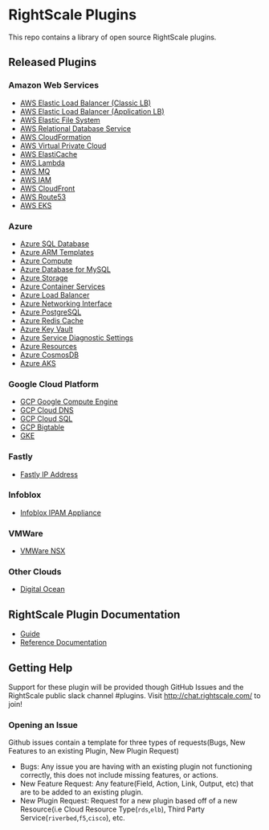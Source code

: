 # RightScale Plugins
This repo contains a library of open source RightScale plugins.

## Released Plugins
### Amazon Web Services
- [AWS Elastic Load Balancer (Classic LB)](./aws/rs_aws_elb/)
- [AWS Elastic Load Balancer (Application LB)](./aws/rs_aws_alb/)
- [AWS Elastic File System](./aws/rs_aws_efs/)
- [AWS Relational Database Service](./aws/rs_aws_rds/)
- [AWS CloudFormation](./aws/rs_aws_cft/)
- [AWS Virtual Private Cloud](./aws/rs_aws_vpc/)
- [AWS ElastiCache](./aws/rs_aws_elasticache)
- [AWS Lambda](./aws/rs_aws_lambda)
- [AWS MQ](./aws/rs_aws_mq)
- [AWS IAM](./aws/rs_aws_iam)
- [AWS CloudFront](./aws/rs_aws_cloudfront)
- [AWS Route53](./aws/rs_aws_route53)
- [AWS EKS](./aws/rs_aws_eks)

### Azure
- [Azure SQL Database](./azure/rs_azure_sql/)
- [Azure ARM Templates](./azure/rs_azure_template)
- [Azure Compute](./azure/rs_azure_compute)
- [Azure Database for MySQL](./azure/rs_azure_mysql)
- [Azure Storage](./azure/rs_azure_storage/)
- [Azure Container Services](./azure/rs_azure_containerservices/)
- [Azure Load Balancer](./azure/rs_azure_networking/)
- [Azure Networking Interface](./azure/rs_azure_networking/)
- [Azure PostgreSQL](./azure/rs_azure_pgsql/)
- [Azure Redis Cache](./azure/rs_azure_cache/)
- [Azure Key Vault](./azure/rs_azure_key_vault/)
- [Azure Service Diagnostic Settings](./azure/rs_azure_diagnostic_settings/)
- [Azure Resources](./azure/rs_azure_resources/)
- [Azure CosmosDB](./azure/rs_azure_cosmosdb/)
- [Azure AKS](./azure/rs_azure_aks/)

### Google Cloud Platform
- [GCP Google Compute Engine](./google/gce/)
- [GCP Cloud DNS](./google/google_cloud_dns/)
- [GCP Cloud SQL](./google/google_cloud_sql/)
- [GCP Bigtable](./google/google_bigtable/)
- [GKE](./google/gke)

### Fastly
- [Fastly IP Address](./fastly/ipaddresslist/)

### Infoblox
- [Infoblox IPAM Appliance](./infoblox/ipam/)

### VMWare
- [VMWare NSX](./vmware/nsx)

### Other Clouds
- [Digital Ocean](./digital_ocean)

## RightScale Plugin Documentation
- [Guide](http://docs.rightscale.com/ss/guides/ss_plugins.html)
- [Reference Documentation](http://docs.rightscale.com/ss/reference/cat/v20161221/ss_plugins.html)

## Getting Help
Support for these plugin will be provided though GitHub Issues and the RightScale public slack channel #plugins.
Visit http://chat.rightscale.com/ to join!

### Opening an Issue
Github issues contain a template for three types of requests(Bugs, New Features to an existing Plugin, New Plugin Request)

- Bugs: Any issue you are having with an existing plugin not functioning correctly, this does not include missing features, or actions.
- New Feature Request: Any feature(Field, Action, Link, Output, etc) that are to be added to an existing plugin.
- New Plugin Request: Request for a new plugin based off of a new Resource(i.e Cloud Resource Type(`rds`,`elb`), Third Party Service(`riverbed`,`f5`,`cisco`), etc.
